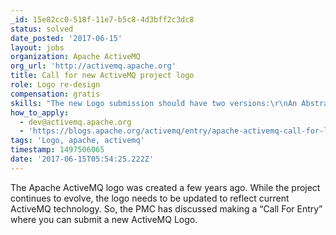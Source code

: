 ```yaml
---
_id: 15e82cc0-518f-11e7-b5c8-4d3bff2c3dc8
status: solved
date_posted: '2017-06-15'
layout: jobs
organization: Apache ActiveMQ
org_url: 'http://activemq.apache.org'
title: Call for new ActiveMQ project logo
role: Logo re-design
compensation: gratis
skills: "The new Logo submission should have two versions:\r\nAn Abstract image, representing ActiveMQ as a Messaging System (preferably square).\r\nA Combined word ActiveMQ with the abstract image you created, like a banner style logo.\r\nAlso, it would be nice to have:\r\n\r\n.png files to visualize the art you made.\r\nVector based files (.svg) so anyone would be able to work with the sources of the file and have the image looking nice on any scale."
how_to_apply:
  - dev@activemq.apache.org
  - 'https://blogs.apache.org/activemq/entry/apache-activemq-call-for-logo'
tags: 'Logo, apache, activemq'
timestamp: 1497506065
date: '2017-06-15T05:54:25.222Z'
---
```

The Apache ActiveMQ logo was created a few years ago. While the project continues to evolve, the logo needs to be updated to reflect current ActiveMQ technology. So, the PMC has discussed making a “Call For Entry” where you can submit a new ActiveMQ Logo.
